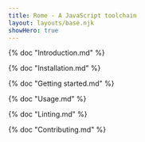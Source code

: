 ```yaml
---
title: Rome - A JavaScript toolchain
layout: layouts/base.njk
showHero: true
---
```


{% doc "Introduction.md" %}

{% doc "Installation.md" %}

{% doc "Getting started.md" %}

{% doc "Usage.md" %}

{% doc "Linting.md" %}

{% doc "Contributing.md" %}